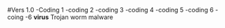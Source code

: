 #Vers 1.0
-Coding 1 -coding 2 -coding 3 -coding 4 -coding 5 -coding 6 -coing -6
**virus**
Trojan
worm
malware
